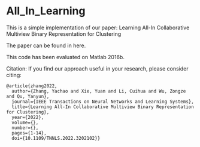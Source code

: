 # All_In_Learning
This is a simple implementation of our paper: Learning All-In Collaborative Multiview Binary Representation for Clustering

The paper can be found in here.

This code has been evaluated on Matlab 2016b.

Citation:
If you find our approach useful in your research, please consider citing:

```
@article{zhang2022,
  author={Zhang, Yachao and Xie, Yuan and Li, Cuihua and Wu, Zongze and Qu, Yanyun},
  journal={IEEE Transactions on Neural Networks and Learning Systems}, 
  title={Learning All-In Collaborative Multiview Binary Representation for Clustering}, 
  year={2022},
  volume={},
  number={},
  pages={1-14},
  doi={10.1109/TNNLS.2022.3202102}}
```
